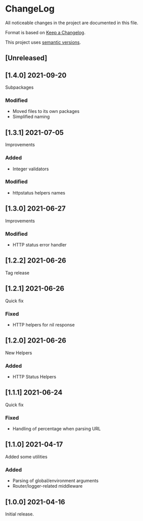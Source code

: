ChangeLog
=========

All noticeable changes in the project  are documented in this file.

Format is based on [Keep a Changelog](https://keepachangelog.com/en/1.0.0/).

This project uses [semantic versions](https://semver.org/spec/v2.0.0.html).

## [Unreleased]

## [1.4.0] 2021-09-20

Subpackages

### Modified

* Moved files to its own packages
* Simplified naming

## [1.3.1] 2021-07-05

Improvements

### Added

* Integer validators

### Modified

* httpstatus helpers names

## [1.3.0] 2021-06-27

Improvements

### Modified

* HTTP status error handler

## [1.2.2] 2021-06-26

Tag release

## [1.2.1] 2021-06-26

Quick fix

### Fixed

* HTTP helpers for nil response

## [1.2.0] 2021-06-26

New Helpers

### Added

* HTTP Status Helpers

## [1.1.1] 2021-06-24

Quick fix

### Fixed
* Handling of percentage when parsing URL

## [1.1.0] 2021-04-17

Added some utilities

### Added
* Parsing of global/environment arguments
* Router/logger-related middleware

## [1.0.0] 2021-04-16

Initial release.
